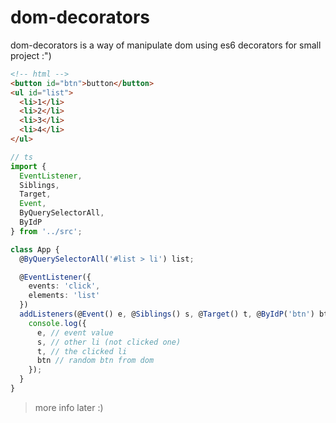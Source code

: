 # dom-decorators

dom-decorators is a way of manipulate dom using es6 decorators for small project :")

```html
<!-- html -->
<button id="btn">button</button>
<ul id="list">
  <li>1</li>
  <li>2</li>
  <li>3</li>
  <li>4</li>
</ul>
```

```typescript
// ts
import {
  EventListener,
  Siblings,
  Target,
  Event,
  ByQuerySelectorAll,
  ByIdP
} from '../src';

class App {
  @ByQuerySelectorAll('#list > li') list;

  @EventListener({
    events: 'click',
    elements: 'list'
  })
  addListeners(@Event() e, @Siblings() s, @Target() t, @ByIdP('btn') btn) {
    console.log({
      e, // event value
      s, // other li (not clicked one)
      t, // the clicked li
      btn // random btn from dom
    });
  }
}
```

> more info later :)
